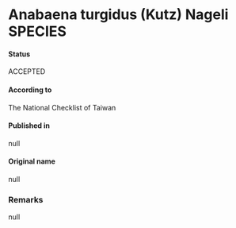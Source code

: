 # Anabaena turgidus (Kutz) Nageli SPECIES

#### Status
ACCEPTED

#### According to
The National Checklist of Taiwan

#### Published in
null

#### Original name
null

### Remarks
null